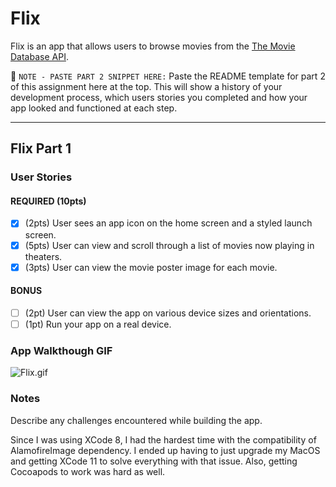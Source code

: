 # Flix

Flix is an app that allows users to browse movies from the [The Movie Database API](http://docs.themoviedb.apiary.io/#).

📝 `NOTE - PASTE PART 2 SNIPPET HERE:` Paste the README template for part 2 of this assignment here at the top. This will show a history of your development process, which users stories you completed and how your app looked and functioned at each step.

---

## Flix Part 1

### User Stories

#### REQUIRED (10pts)
- [x] (2pts) User sees an app icon on the home screen and a styled launch screen.
- [x] (5pts) User can view and scroll through a list of movies now playing in theaters.
- [x] (3pts) User can view the movie poster image for each movie.

#### BONUS
- [ ] (2pt) User can view the app on various device sizes and orientations.
- [ ] (1pt) Run your app on a real device.

### App Walkthough GIF

<img src="https://s5.gifyu.com/images/Flix.md.gif" alt="Flix.gif" border="0" /></a><br>

### Notes
Describe any challenges encountered while building the app.

Since I was using XCode 8, I had the hardest time with the compatibility of AlamofireImage dependency. I ended up having to just upgrade my MacOS and getting XCode 11 to solve everything with that issue. Also, getting Cocoapods to work was hard as well.
